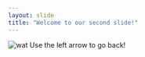 ```yaml
---
layout: slide
title: "Welcome to our second slide!"
---
```

![wat](https://i.pinimg.com/236x/60/cf/39/60cf394dabbb3c8c7b274c090ae9170f--wat-meme-meme-meme.jpg)
Use the left arrow to go back!

